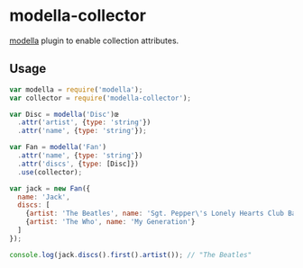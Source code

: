 # modella-collector

[modella](http://github.com/modella/modella) plugin to enable collection attributes.

## Usage

```js
var modella = require('modella');
var collector = require('modella-collector');

var Disc = modella('Disc')œ
  .attr('artist', {type: 'string'})
  .attr('name', {type: 'string'});

var Fan = modella('Fan')
  .attr('name', {type: 'string'})
  .attr('discs', {type: [Disc]})
  .use(collector);

var jack = new Fan({
  name: 'Jack',
  discs: [
    {artist: 'The Beatles', name: 'Sgt. Pepper\'s Lonely Hearts Club Band'},
    {artist: 'The Who', name: 'My Generation'}
  ]
});

console.log(jack.discs().first().artist()); // "The Beatles"
```